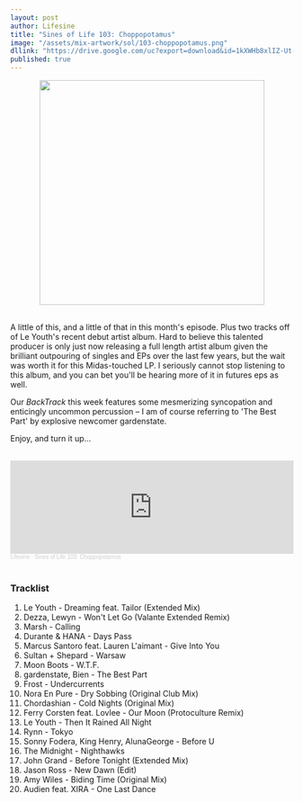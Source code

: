 ```yaml
---
layout: post
author: Lifesine
title: "Sines of Life 103: Choppopotamus"
image: "/assets/mix-artwork/sol/103-choppopotamus.png"
dllink: "https://drive.google.com/uc?export=download&id=1kXWHb8xlIZ-Ut-X9kLaA-2iFMmWvKHFh"
published: true
---
```


<div style="text-align:center"><img src="{{ page.image }}" width="400px" height="auto" /></div>
<br>

A little of this, and a little of that in this month's episode. Plus two tracks off of Le Youth's recent debut artist album. Hard to believe this talented producer is only just now releasing a full length artist album given the brilliant outpouring of singles and EPs over the last few years, but the wait was worth it for this Midas-touched LP. I seriously cannot stop listening to this album, and you can bet you'll be hearing more of it in futures eps as well.

Our _BackTrack_ this week features some mesmerizing syncopation and enticingly uncommon percussion – I am of course referring to 'The Best Part' by explosive newcomer gardenstate. 

Enjoy, and turn it up...

<br>

<iframe width="100%" height="166" scrolling="no" frameborder="no" allow="autoplay" src="https://w.soundcloud.com/player/?url=https%3A//api.soundcloud.com/tracks/1300266190&color=%23e721ab&auto_play=false&hide_related=false&show_comments=true&show_user=true&show_reposts=false&show_teaser=true"></iframe><div style="font-size: 10px; color: #cccccc;line-break: anywhere;word-break: normal;overflow: hidden;white-space: nowrap;text-overflow: ellipsis; font-family: Interstate,Lucida Grande,Lucida Sans Unicode,Lucida Sans,Garuda,Verdana,Tahoma,sans-serif;font-weight: 100;"><a href="https://soundcloud.com/lifesine" title="Lifesine" target="_blank" style="color: #cccccc; text-decoration: none;">Lifesine</a> · <a href="https://soundcloud.com/lifesine/sines-of-life-103" title="Sines of Life 103: Choppopotamus" target="_blank" style="color: #cccccc; text-decoration: none;">Sines of Life 103: Choppopotamus</a></div>

<br>

### Tracklist

01. Le Youth - Dreaming feat. Tailor (Extended Mix)
02. Dezza, Lewyn - Won't Let Go (Valante Extended Remix)
03. Marsh - Calling
04. Durante & HANA - Days Pass
05. Marcus Santoro feat. Lauren L'aimant - Give Into You
06. Sultan + Shepard - Warsaw
07. Moon Boots - W.T.F.
08. gardenstate, Bien - The Best Part
09. Frost - Undercurrents
10. Nora En Pure - Dry Sobbing (Original Club Mix)
11. Chordashian - Cold Nights (Original Mix)
12. Ferry Corsten feat. Lovlee - Our Moon (Protoculture Remix)
13. Le Youth - Then It Rained All Night
14. Rynn - Tokyo
15. Sonny Fodera, King Henry, AlunaGeorge - Before U
16. The Midnight - Nighthawks
17. John Grand - Before Tonight (Extended Mix)
18. Jason Ross - New Dawn (Edit)
19. Amy Wiles - Biding Time (Original Mix)
20. Audien feat. XIRA - One Last Dance

<br>


